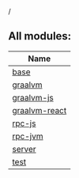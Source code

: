 /

## All modules:

| Name |
|---|
| [base](packages/base/index.md) |  |
| [graalvm](packages/graalvm/index.md) |  |
| [graalvm-js](packages/graalvm-js/index.md) |  |
| [graalvm-react](packages/graalvm-react/index.md) |  |
| [rpc-js](packages/rpc-js/index.md) |  |
| [rpc-jvm](packages/rpc-jvm/index.md) |  |
| [server](packages/server/index.md) |  |
| [test](packages/test/index.md) |  |
